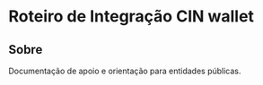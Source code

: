 Roteiro de Integração CIN wallet
===================================================

Sobre
-----
Documentação de apoio e orientação para entidades públicas.

